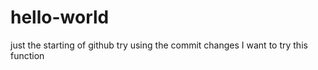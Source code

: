 # hello-world
just the starting of github
try using the commit changes
I want to try this function

